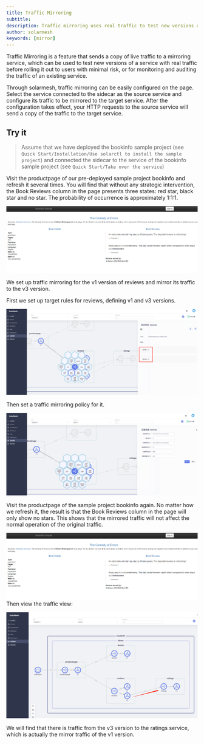 ```yaml
---
title: Traffic Mirroring
subtitle:
description: Traffic mirroring uses real traffic to test new versions of services
author: solarmesh
keywords: [mirror]
---
```


Traffic Mirroring is a feature that sends a copy of live traffic to a mirroring service, which can be used to test new versions of a service with real traffic before rolling it out to users with minimal risk, or for monitoring and auditing the traffic of an existing service.

Through solarmesh, traffic mirroring can be easily configured on the page. Select the service connected to the sidecar as the source service and configure its traffic to be mirrored to the target service. After the configuration takes effect, your HTTP requests to the source service will send a copy of the traffic to the target service.

## Try it

> Assume that we have deployed the bookinfo sample project (see `Quick Start/Installation/Use solarctl to install the sample project`) and connected the sidecar to the service of the bookinfo sample project (see `Quick Start/Take over the service`)

Visit the productpage of our pre-deployed sample project bookinfo and refresh it several times. You will find that without any strategic intervention, the Book Reviews column in the page presents three states: red star, black star and no star. The probability of occurrence is approximately 1:1:1.

![](img.png)

We set up traffic mirroring for the v1 version of reviews and mirror its traffic to the v3 version.

First we set up target rules for reviews, defining v1 and v3 versions.

![](img_1.png)

Then set a traffic mirroring policy for it.

![](img_2.png)

Visit the productpage of the sample project bookinfo again. No matter how we refresh it, the result is that the Book Reviews column in the page will only show no stars. This shows that the mirrored traffic will not affect the normal operation of the original traffic.

![](img_3.png)
Then view the traffic view:

![](img_4.png)

We will find that there is traffic from the v3 version to the ratings service, which is actually the mirror traffic of the v1 version.
